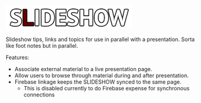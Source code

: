 ![alt text](https://raw.githubusercontent.com/cubicleDowns/SLIDESHOW/master/slideshow.png "SLIDESHOW LOGO")

Slideshow tips, links and topics for use in parallel with a presentation.  Sorta like foot notes but in parallel.

Features:
* Associate external material to a live presentation page.
* Allow users to browse through material during and after presentation.
* Firebase linkage keeps the SLIDESHOW synced to the same page.
  * This is disabled currently to do Firebase expense for synchronous connections
